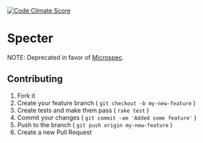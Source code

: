 [![Code Climate Score](http://img.shields.io/codeclimate/github/Erol/specter.svg?style=flat)](https://codeclimate.com/github/Erol/specter)

# Specter

NOTE: Deprecated in favor of [Microspec](https://github.com/Erol/microspec).

## Contributing

1. Fork it
2. Create your feature branch ( `git checkout -b my-new-feature` )
3. Create tests and make them pass ( `rake test` )
4. Commit your changes ( `git commit -am 'Added some feature'` )
5. Push to the branch ( `git push origin my-new-feature` )
6. Create a new Pull Request
